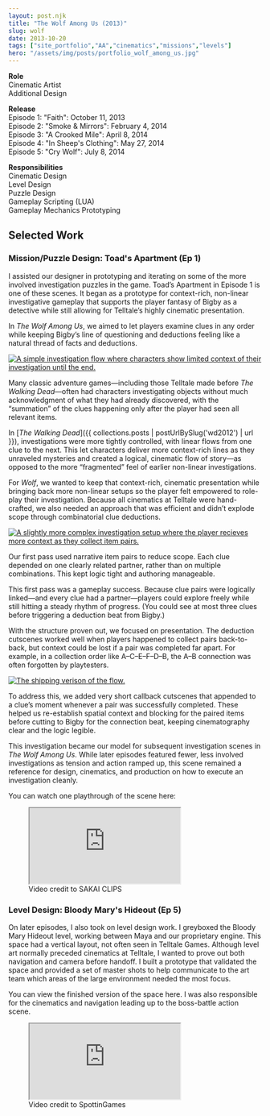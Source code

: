 ```yaml
---
layout: post.njk
title: "The Wolf Among Us (2013)"
slug: wolf
date: 2013-10-20
tags: ["site_portfolio","AA","cinematics","missions","levels"]
hero: "/assets/img/posts/portfolio_wolf_among_us.jpg"
---
```


**Role**  
Cinematic Artist  
Additional Design  

**Release**  
Episode 1: "Faith": October 11, 2013  
Episode 2: "Smoke & Mirrors": February 4, 2014  
Episode 3: "A Crooked Mile": April 8, 2014  
Episode 4: "In Sheep's Clothing": May 27, 2014  
Episode 5: "Cry Wolf": July 8, 2014   

**Responsibilities**  
Cinematic Design  
Level Design  
Puzzle Design  
Gameplay Scripting (LUA)  
Gameplay Mechanics Prototyping  

## Selected Work
### Mission/Puzzle Design: Toad's Apartment (Ep 1)

I assisted our designer in prototyping and iterating on some of the more involved investigation puzzles in the game. Toad’s Apartment in Episode 1 is one of these scenes. It began as a prototype for context-rich, non-linear investigative gameplay that supports the player fantasy of Bigby as a detective while still allowing for Telltale’s highly cinematic presentation.

In *The Wolf Among Us*, we aimed to let players examine clues in any order while keeping Bigby’s line of questioning and deductions feeling like a natural thread of facts and deductions.

<div class="side-by-side right v-top" style="--img-col: 70%; --img-max-h:50vh; --img-max-h-mobile:28vh;">
  <a href="/assets/img/posts/portfolio_wolf_flow1.png" data-popup="image">
    <img src="/assets/img/posts/portfolio_wolf_flow1.png" alt="A simple investigation flow where characters show limited context of their investigation until the end.">
  </a>
  <div>
    <p>
Many classic adventure games—including those Telltale made before <i>The Walking Dead</i>—often had characters investigating objects without much acknowledgment of what they had already discovered, with the “summation” of the clues happening only after the player had seen all relevant items.</p>
  </div>
</div>

In [*The Walking Dead*]({{ collections.posts | postUrlBySlug('wd2012') | url }}), investigations were more tightly controlled, with linear flows from one clue to the next. This let characters deliver more context-rich lines as they unraveled mysteries and created a logical, cinematic flow of story—as opposed to the more “fragmented” feel of earlier non-linear investigations.

For *Wolf*, we wanted to keep that context-rich, cinematic presentation while bringing back more non-linear setups so the player felt empowered to role-play their investigation. Because all cinematics at Telltale were hand-crafted, we also needed an approach that was efficient and didn’t explode scope through combinatorial clue deductions.

<div class="side-by-side right v-top" style="--img-col: 70%; --img-max-h:50vh; --img-max-h-mobile:28vh;">
  <a href="/assets/img/posts/portfolio_wolf_flow2.png" data-popup="image">
    <img src="/assets/img/posts/portfolio_wolf_flow2.png" alt="A slightly more complex investigation setup where the player recieves more context as they collect item pairs.">
  </a>
  <div>
    <p>
Our first pass used narrative item pairs to reduce scope. Each clue depended on one clearly related partner, rather than on multiple combinations. This kept logic tight and authoring manageable. </p>
  </div>
</div>

This first pass was a gameplay success. Because clue pairs were logically linked—and every clue had a partner—players could explore freely while still hitting a steady rhythm of progress. (You could see at most three clues before triggering a deduction beat from Bigby.)

With the structure proven out, we focused on presentation. The deduction cutscenes worked well when players happened to collect pairs back-to-back, but context could be lost if a pair was completed far apart. For example, in a collection order like A–C–E–F–D–B, the A–B connection was often forgotten by playtesters.

<div class="side-by-side right v-top" style="--img-col: 70%; --img-max-h:50vh; --img-max-h-mobile:28vh;">
  <a href="/assets/img/posts/portfolio_wolf_flow3.png" data-popup="image">
    <img src="/assets/img/posts/portfolio_wolf_flow3.png" alt="The shipping verison of the flow." />
  </a>
  <div><p>To address this, we added very short callback cutscenes that appended to a clue’s moment whenever a pair was successfully completed. These helped us re-establish spatial context and blocking for the paired items before cutting to Bigby for the connection beat, keeping cinematography clear and the logic legible.</p>
  </div>
</div>


This investigation became our model for subsequent investigation scenes in *The Wolf Among Us*. While later episodes featured fewer, less involved investigations as tension and action ramped up, this scene remained a reference for design, cinematics, and production on how to execute an investigation cleanly.

You can watch one playthrough of the scene here:

<figure class="figure-center">
  <div class="video-embed" data-ratio="16/9" style="--max: 800px;">
    <iframe
      src="https://www.youtube.com/embed/SmfT-Ly6YOY?si=dQJxZXkU_PLxkXWB&amp;start=110" 
      title="TWAU investigation at Toad's apartment"
      loading="lazy"
      allow="accelerometer; autoplay; clipboard-write; encrypted-media; gyroscope; picture-in-picture; web-share"
      referrerpolicy="strict-origin-when-cross-origin"
      allowfullscreen>
    </iframe>
  </div>
  <figcaption class="hero-caption">Video credit to SAKAI CLIPS</figcaption>
</figure>

### Level Design: Bloody Mary's Hideout (Ep 5)

On later episodes, I also took on level design work. I greyboxed the Bloody Mary Hideout level, working between Maya and our proprietary engine. This space had a vertical layout, not often seen in Telltale Games. Although level art normally preceded cinematics at Telltale, I wanted to prove out both navigation and camera before handoff. I built a prototype that validated the space and provided a set of master shots to help communicate to the art team which areas of the large environment needed the most focus.

You can view the finished version of the space here. I was also responsible for the cinematics and navigation leading up to the boss-battle action scene.

<figure class="figure-center">
  <div class="video-embed" data-ratio="16/9" style="--max: 800px;">
    <iframe
      src="https://www.youtube.com/embed/QyIqIu75MSU?si=XRqrK6ZGAkd2OkKo&amp;start=1367" 
      title="The Wolf Among Us - Full Episode 5: Cry Wolf HD [No Commentary]"
      loading="lazy"
      allow="accelerometer; autoplay; clipboard-write; encrypted-media; gyroscope; picture-in-picture; web-share"
      referrerpolicy="strict-origin-when-cross-origin"
      allowfullscreen>
    </iframe>
  </div>
  <figcaption class="hero-caption">Video credit to SpottinGames</figcaption>
</figure>
